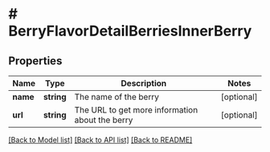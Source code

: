 # # BerryFlavorDetailBerriesInnerBerry

## Properties

Name | Type | Description | Notes
------------ | ------------- | ------------- | -------------
**name** | **string** | The name of the berry | [optional]
**url** | **string** | The URL to get more information about the berry | [optional]

[[Back to Model list]](../../README.md#models) [[Back to API list]](../../README.md#endpoints) [[Back to README]](../../README.md)
